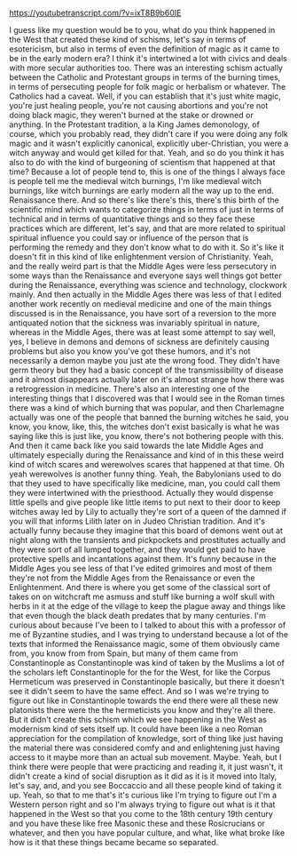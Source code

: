 https://youtubetranscript.com/?v=ixT8B9b60IE

 I guess like my question would be to you, what do you think happened in the West that created these kind of schisms, let's say in terms of esotericism, but also in terms of even the definition of magic as it came to be in the early modern era? I think it's intertwined a lot with civics and deals with more secular authorities too. There was an interesting schism actually between the Catholic and Protestant groups in terms of the burning times, in terms of persecuting people for folk magic or herbalism or whatever. The Catholics had a caveat. Well, if you can establish that it's just white magic, you're just healing people, you're not causing abortions and you're not doing black magic, they weren't burned at the stake or drowned or anything. In the Protestant tradition, a la King James demonology, of course, which you probably read, they didn't care if you were doing any folk magic and it wasn't explicitly canonical, explicitly uber-Christian, you were a witch anyway and would get killed for that. Yeah, and so do you think it has also to do with the kind of burgeoning of scientism that happened at that time? Because a lot of people tend to, this is one of the things I always face is people tell me the medieval witch burnings, I'm like medieval witch burnings, like witch burnings are early modern all the way up to the end. Renaissance there. And so there's like there's this, there's this birth of the scientific mind which wants to categorize things in terms of just in terms of technical and in terms of quantitative things and so they face these practices which are different, let's say, and that are more related to spiritual spiritual influence you could say or influence of the person that is performing the remedy and they don't know what to do with it. So it's like it doesn't fit in this kind of like enlightenment version of Christianity. Yeah, and the really weird part is that the Middle Ages were less persecutory in some ways than the Renaissance and everyone says well things got better during the Renaissance, everything was science and technology, clockwork mainly. And then actually in the Middle Ages there was less of that I edited another work recently on medieval medicine and one of the main things discussed is in the Renaissance, you have sort of a reversion to the more antiquated notion that the sickness was invariably spiritual in nature, whereas in the Middle Ages, there was at least some attempt to say well, yes, I believe in demons and demons of sickness are definitely causing problems but also you know you've got these humors, and it's not necessarily a demon maybe you just ate the wrong food. They didn't have germ theory but they had a basic concept of the transmissibility of disease and it almost disappears actually later on it's almost strange how there was a retrogression in medicine. There's also an interesting one of the interesting things that I discovered was that I would see in the Roman times there was a kind of which burning that was popular, and then Charlemagne actually was one of the people that banned the burning witches he said, you know, you know, like, this, the witches don't exist basically is what he was saying like this is just like, you know, there's not bothering people with this. And then it came back like you said towards the late Middle Ages and ultimately especially during the Renaissance and kind of in this these weird kind of witch scares and werewolves scares that happened at that time. Oh yeah werewolves is another funny thing. Yeah, the Babylonians used to do that they used to have specifically like medicine, man, you could call them they were intertwined with the priesthood. Actually they would dispense little spells and give people like little items to put next to their door to keep witches away led by Lily to actually they're sort of a queen of the damned if you will that informs Lilith later on in Judeo Christian tradition. And it's actually funny because they imagine that this board of demons went out at night along with the transients and pickpockets and prostitutes actually and they were sort of all lumped together, and they would get paid to have protective spells and incantations against them. It's funny because in the Middle Ages you see less of that I've edited grimoires and most of them they're not from the Middle Ages from the Renaissance or even the Enlightenment. And there is where you get some of the classical sort of takes on on witchcraft me asmuss and stuff like burning a wolf skull with herbs in it at the edge of the village to keep the plague away and things like that even though the black death predates that by many centuries. I'm curious about because I've been to I talked to about this with a professor of me of Byzantine studies, and I was trying to understand because a lot of the texts that informed the Renaissance magic, some of them obviously came from, you know from from Spain, but many of them came from Constantinople as Constantinople was kind of taken by the Muslims a lot of the scholars left Constantinople for the for the West, for like the Corpus Hermeticum was preserved in Constantinople basically, but there it doesn't see it didn't seem to have the same effect. And so I was we're trying to figure out like in Constantinople towards the end there were all these new platonists there were the the hermeticists you know and they're all there. But it didn't create this schism which we see happening in the West as modernism kind of sets itself up. It could have been like a neo Roman appreciation for the compilation of knowledge, sort of thing like just having the material there was considered comfy and and enlightening just having access to it maybe more than an actual sub movement. Maybe. Yeah, but I think there were people that were practicing and reading it, it just wasn't, it didn't create a kind of social disruption as it did as it is it moved into Italy, let's say, and, and you see Boccaccio and all these people kind of taking it up. Yeah, so that to me that's it's curious like I'm trying to figure out I'm a Western person right and so I'm always trying to figure out what is it that happened in the West so that you come to the 18th century 19th century and you have these like free Masonic these and these Rosicrucians or whatever, and then you have popular culture, and what, like what broke like how is it that these things became became so separated.